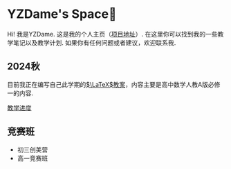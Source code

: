 # YZDame's Space🚀

Hi! 我是YZDame. 这是我的个人主页（[项目地址](https://github.com/yzdame/docs)）. 在这里你可以找到我的一些教学笔记以及教学计划. 如果你有任何问题或者建议，欢迎联系我. 

## 2024秋
目前我正在编写自己此学期的[$\LaTeX$教案](https://github.com/yzdame/redmath)，内容主要是高中数学人教A版必修一的内容. 

[教学进度](/计划/教学班.md)

## 竞赛班
- 初三创美营
- 高一竞赛班






